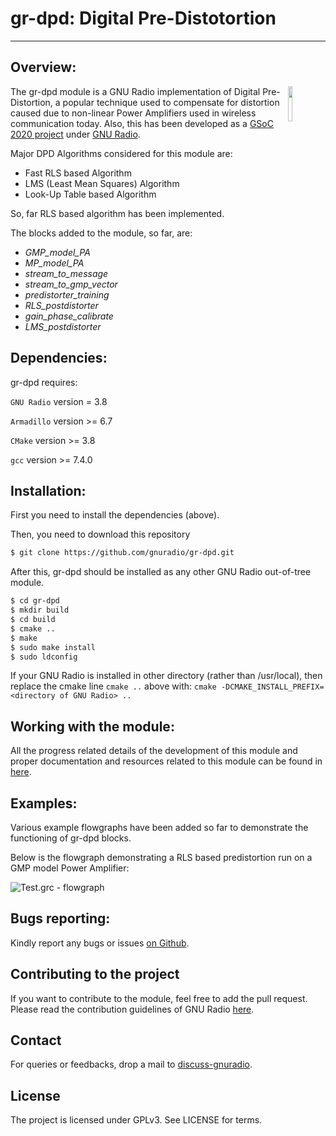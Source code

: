 # gr-dpd: Digital Pre-Distotortion
--------------------------------------

## Overview:
<img align="right" src="https://wiki.gnuradio.org/images/2/2f/Gnuradio_logo_icon.png?054f8" width="12%" />

The gr-dpd module is a GNU Radio implementation of Digital Pre-Distortion, a popular technique used to compensate for 
distortion caused due to non-linear Power Amplifiers used in wireless communication today.
Also, this has been developed as a [GSoC 2020 project](https://summerofcode.withgoogle.com/projects/#6468946162614272)
under [GNU Radio](https://summerofcode.withgoogle.com/organizations/6453828414603264/).

Major DPD Algorithms considered for this module are:

* Fast RLS based Algorithm 
* LMS (Least Mean Squares) Algorithm
* Look-Up Table based Algorithm

So, far RLS based algorithm has been implemented. 

The blocks added to the module, so far, are:

* *GMP_model_PA*
* *MP_model_PA*
* *stream_to_message*
* *stream_to_gmp_vector*
* *predistorter_training*
* *RLS_postdistorter*
* *gain_phase_calibrate*
* *LMS_postdistorter*

## Dependencies:

gr-dpd requires:

`GNU Radio` version = 3.8  

`Armadillo` version >= 6.7

`CMake` version >= 3.8

`gcc` version >= 7.4.0

## Installation:

First you need to install the dependencies (above).

Then, you need to download this repository
```bash
$ git clone https://github.com/gnuradio/gr-dpd.git
```

After this, gr-dpd should be installed as any other GNU Radio out-of-tree module.
```bash
$ cd gr-dpd
$ mkdir build
$ cd build
$ cmake ..
$ make
$ sudo make install
$ sudo ldconfig
```
If your GNU Radio is installed in other directory (rather than /usr/local), then replace the cmake line 
`cmake ..` above with: `cmake -DCMAKE_INSTALL_PREFIX=<directory of GNU Radio> ..`

## Working with the module:

All the progress related details of the development of this module and proper documentation and resources related
to this module can be found in [here](https://grdpd.wordpress.com/).

## Examples:

Various example flowgraphs have been added so far to demonstrate the functioning of gr-dpd blocks.


Below is the flowgraph demonstrating a RLS based predistortion run on a GMP model Power Amplifier:

![Test.grc - flowgraph](https://github.com/gnuradio/gr-dpd/blob/master/raw/RLS_test_run_two_tone_setup.jpg)<br>

## Bugs reporting:
Kindly report any bugs or issues [on Github](https://github.com/gnuradio/gr-dpd/issues/).

## Contributing to the project
If you want to contribute to the module, feel free to add the pull request.
Please read the contribution guidelines of GNU Radio [here](https://wiki.gnuradio.org/index.php/Development).

## Contact
For queries or feedbacks, drop a mail to [discuss-gnuradio](mailto:discuss-gnuradio@gnu.org).

## License
The project is licensed under GPLv3. See LICENSE for terms.


